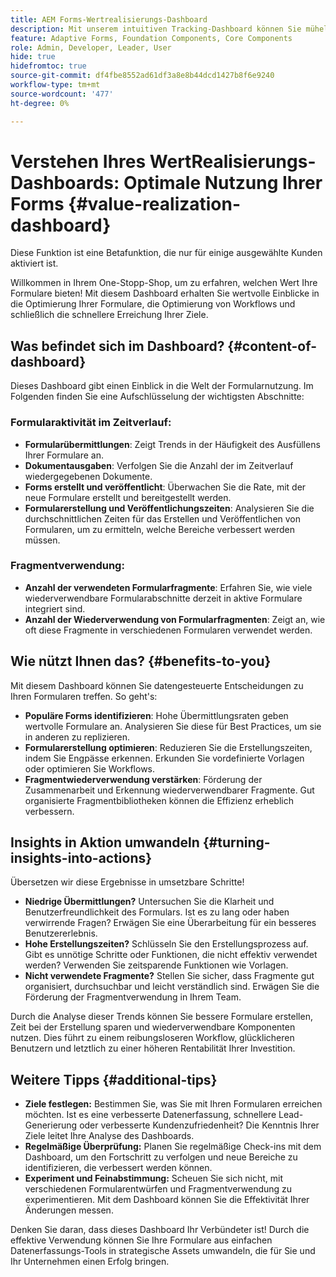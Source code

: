 ```yaml
---
title: AEM Forms-Wertrealisierungs-Dashboard
description: Mit unserem intuitiven Tracking-Dashboard können Sie mühelos Formularübermittlungen in Ihren AEM Forms-Instanzen überwachen.
feature: Adaptive Forms, Foundation Components, Core Components
role: Admin, Developer, Leader, User
hide: true
hidefromtoc: true
source-git-commit: df4fbe8552ad61df3a8e8b44dcd1427b8f6e9240
workflow-type: tm+mt
source-wordcount: '477'
ht-degree: 0%

---
```



# Verstehen Ihres WertRealisierungs-Dashboards: Optimale Nutzung Ihrer Forms {#value-realization-dashboard}

<span class="preview"> Diese Funktion ist eine Betafunktion, die nur für einige ausgewählte Kunden aktiviert ist. </span>

Willkommen in Ihrem One-Stopp-Shop, um zu erfahren, welchen Wert Ihre Formulare bieten! Mit diesem Dashboard erhalten Sie wertvolle Einblicke in die Optimierung Ihrer Formulare, die Optimierung von Workflows und schließlich die schnellere Erreichung Ihrer Ziele.

## Was befindet sich im Dashboard? {#content-of-dashboard}

Dieses Dashboard gibt einen Einblick in die Welt der Formularnutzung. Im Folgenden finden Sie eine Aufschlüsselung der wichtigsten Abschnitte:

### Formularaktivität im Zeitverlauf:

* **Formularübermittlungen**: Zeigt Trends in der Häufigkeit des Ausfüllens Ihrer Formulare an.
* **Dokumentausgaben**: Verfolgen Sie die Anzahl der im Zeitverlauf wiedergegebenen Dokumente.
* **Forms erstellt und veröffentlicht**: Überwachen Sie die Rate, mit der neue Formulare erstellt und bereitgestellt werden.
* **Formularerstellung und Veröffentlichungszeiten**: Analysieren Sie die durchschnittlichen Zeiten für das Erstellen und Veröffentlichen von Formularen, um zu ermitteln, welche Bereiche verbessert werden müssen.

### Fragmentverwendung:

* **Anzahl der verwendeten Formularfragmente**: Erfahren Sie, wie viele wiederverwendbare Formularabschnitte derzeit in aktive Formulare integriert sind.
* **Anzahl der Wiederverwendung von Formularfragmenten**: Zeigt an, wie oft diese Fragmente in verschiedenen Formularen verwendet werden.


## Wie nützt Ihnen das? {#benefits-to-you}

Mit diesem Dashboard können Sie datengesteuerte Entscheidungen zu Ihren Formularen treffen. So geht&#39;s:

* **Populäre Forms identifizieren**: Hohe Übermittlungsraten geben wertvolle Formulare an. Analysieren Sie diese für Best Practices, um sie in anderen zu replizieren.
* **Formularerstellung optimieren**: Reduzieren Sie die Erstellungszeiten, indem Sie Engpässe erkennen. Erkunden Sie vordefinierte Vorlagen oder optimieren Sie Workflows.
* **Fragmentwiederverwendung verstärken**: Förderung der Zusammenarbeit und Erkennung wiederverwendbarer Fragmente. Gut organisierte Fragmentbibliotheken können die Effizienz erheblich verbessern.


## Insights in Aktion umwandeln {#turning-insights-into-actions}

Übersetzen wir diese Ergebnisse in umsetzbare Schritte!

* **Niedrige Übermittlungen?** Untersuchen Sie die Klarheit und Benutzerfreundlichkeit des Formulars. Ist es zu lang oder haben verwirrende Fragen? Erwägen Sie eine Überarbeitung für ein besseres Benutzererlebnis.
* **Hohe Erstellungszeiten?** Schlüsseln Sie den Erstellungsprozess auf. Gibt es unnötige Schritte oder Funktionen, die nicht effektiv verwendet werden? Verwenden Sie zeitsparende Funktionen wie Vorlagen.
* **Nicht verwendete Fragmente?** Stellen Sie sicher, dass Fragmente gut organisiert, durchsuchbar und leicht verständlich sind. Erwägen Sie die Förderung der Fragmentverwendung in Ihrem Team.

Durch die Analyse dieser Trends können Sie bessere Formulare erstellen, Zeit bei der Erstellung sparen und wiederverwendbare Komponenten nutzen. Dies führt zu einem reibungsloseren Workflow, glücklicheren Benutzern und letztlich zu einer höheren Rentabilität Ihrer Investition.

## Weitere Tipps {#additional-tips}

* **Ziele festlegen:** Bestimmen Sie, was Sie mit Ihren Formularen erreichen möchten. Ist es eine verbesserte Datenerfassung, schnellere Lead-Generierung oder verbesserte Kundenzufriedenheit? Die Kenntnis Ihrer Ziele leitet Ihre Analyse des Dashboards.
* **Regelmäßige Überprüfung:** Planen Sie regelmäßige Check-ins mit dem Dashboard, um den Fortschritt zu verfolgen und neue Bereiche zu identifizieren, die verbessert werden können.
* **Experiment und Feinabstimmung:** Scheuen Sie sich nicht, mit verschiedenen Formularentwürfen und Fragmentverwendung zu experimentieren. Mit dem Dashboard können Sie die Effektivität Ihrer Änderungen messen.

Denken Sie daran, dass dieses Dashboard Ihr Verbündeter ist! Durch die effektive Verwendung können Sie Ihre Formulare aus einfachen Datenerfassungs-Tools in strategische Assets umwandeln, die für Sie und Ihr Unternehmen einen Erfolg bringen.
